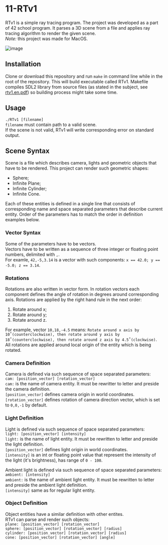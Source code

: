 # 11-RTv1

RTv1 is a simple ray tracing program. The project was developed as a part of 42 school program.
It parses a 3D scene from a file and applies ray tracing algorithm to render the given scene.  
*Note:* this project was made for MacOS.  

![image](https://user-images.githubusercontent.com/45825944/221216733-6e09cbe8-5502-46a3-b345-49cdeb6298f5.png)


## Installation
Clone or download this repository and run `make` in command line while in the root of the repository. This will build executable called RTv1. Makefile compiles SDL2 library from source files (as stated in the subject, see [rtv1.en.pdf](rtv1.en.pdf)) so building process might take some time.

## Usage
`./RTv1 [filename]`  
`filename` must contain path to a valid scene.  
If the scene is not valid, RTv1 will write corresponding error on standard output.

## Scene Syntax
Scene is a file which describes camera, lights and geometric objects that have to be rendered.
This project can render such geometric shapes:  
- Sphere;
- Infinite Plane;
- Infinite Cylinder;
- Infinite Cone.  
  
Each of these entities is defined in a single line that consists of corresponding name and space separated parameters
that describe current entity. Order of the parameters has to match the order in definition examples below.

 ### Vector Syntax
 Some of the parameters have to be vectors.  
 Vectors have to be written as a sequence of three integer or floating point numbers, delimited with `,`.  
 For examle, `42,-5,3.14` is a vector with such components: `x == 42.0; y == -5.0; z == 3.14`.
 
 ### Rotations
 Rotations are also written in vector form. In rotation vectors each component defines the angle of rotation in degrees around corresponding axis. Rotations are applied by the right hand rule in the next order:
 1. Rotate around x;
 2. Rotate around y;
 3. Rotate around z.  
   
 For example, vector `10,18,-4.5` means: `Rotate around x axis by 10˚(counterclockwise), then rotate around y axis by 18˚(counterclockwise), then rotate around z axis by 4.5˚(clockwise)`. All rotations are applied around local origin of the entity which is being rotated.
 
 ### Camera Definition
 Camera is defined via such sequence of space separated parameters:  
 `cam: [position_vector] [rotation_vector]`  
 `cam:` is the name of camera entity. It must be rewritter to letter and preside the camera definition.  
 `[position_vector]` defines camera origin in world coordinates.  
 `[rotation_vector]` defines rotation of camera direction vector, which is set to `0,0,-1` by default.
 
 ### Light Definition
 Light is defined via such sequence of space separated parameters:  
 `light: [position_vector] [intensity]`  
 `light:` is the name of light entity. It must be rewritten to letter and preside the light definition.  
 `[position_vector]` defines light origin in world coordinates.  
 `[intensity]` is an int or floating point value that represent the intensity of the light (it's brightness), has range of `0 - 100`.  
   
   Ambient light is defined via such sequence of space separated parameters:  
   `ambient: [intensity]`  
   `ambient:` is the name of ambient light entity. It must be rewritten to letter and preside the ambient light definition.  
   `[intensity]` same as for regular light entity.
 
 ### Object Definition
 Object entities have a similar definition with other entites.  
 RTv1 can parse and render such objects:  
 `plane: [position_vector] [rotation_vector]`  
 `sphere: [position_vector] [rotation_vector] [radius]`  
 `cylinder: [position_vector] [rotation_vector] [radius]`  
 `cone: [position_vector] [rotation_vector] [angle]`  
